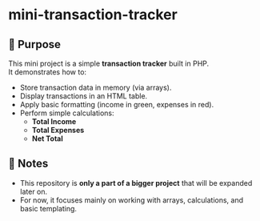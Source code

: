 # mini-transaction-tracker

## 📌 Purpose

This mini project is a simple **transaction tracker** built in PHP.  
It demonstrates how to:

- Store transaction data in memory (via arrays).
- Display transactions in an HTML table.
- Apply basic formatting (income in green, expenses in red).
- Perform simple calculations:
  - **Total Income**
  - **Total Expenses**
  - **Net Total**

## 🔎 Notes

- This repository is **only a part of a bigger project** that will be expanded later on.
- For now, it focuses mainly on working with arrays, calculations, and basic templating.
